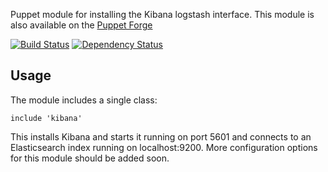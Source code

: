 Puppet module for installing the Kibana logstash interface.
 This module is also available on the [Puppet
Forge](https://forge.puppetlabs.com/garethr/kibana)

[![Build
Status](https://secure.travis-ci.org/garethr/garethr-kibana.png)](http://travis-ci.org/garethr/garethr-kibana)
[![Dependency
Status](https://gemnasium.com/garethr/garethr-kibana.png)](http://gemnasium.com/garethr/garethr-kibana)

## Usage

The module includes a single class:

    include 'kibana'

This installs Kibana and starts it running on port 5601 and connects to
an Elasticsearch index running on localhost:9200. More configuration
options for this module should be added soon.

